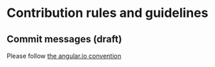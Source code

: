 # Contribution rules and guidelines

## Commit messages (draft)

Please follow [the angular.io convention](https://gist.github.com/stephenparish/9941e89d80e2bc58a153)